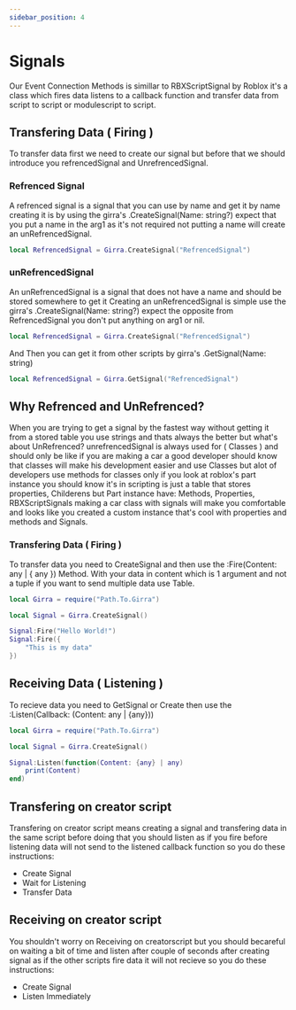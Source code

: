 ```yaml
---
sidebar_position: 4
---
```


# Signals
Our Event Connection Methods is simillar to RBXScriptSignal by Roblox it's a class which fires data listens to a callback function and transfer data from script to script or modulescript to script. 

## Transfering Data ( Firing )
To transfer data first we need to create our signal but before that we should introduce you refrencedSignal and UnrefrencedSignal.

### Refrenced Signal
A refrenced signal is a signal that you can use by name and get it by name
creating it is by using the girra's .CreateSignal(Name: string?) expect that you put a name in the arg1 as it's not required not putting a name will create an unRefrencedSignal.
```lua
local RefrencedSignal = Girra.CreateSignal("RefrencedSignal")
```
### unRefrencedSignal
An unRefrencedSignal is a signal that does not have a name and should be stored somewhere to get it
Creating an unRefrencedSignal is simple use the girra's .CreateSignal(Name: string?) expect the opposite from RefrencedSignal you don't put anything on arg1 or nil.
```lua
local RefrencedSignal = Girra.CreateSignal("RefrencedSignal")
```
And Then you can get it from other scripts by girra's .GetSignal(Name: string)
```lua
local RefrencedSignal = Girra.GetSignal("RefrencedSignal")
```
## Why Refrenced and UnRefrenced?
When you are trying to get a signal by the fastest way without getting it from a stored table you use strings and thats always the better but what's about UnRefrenced? unrefrencedSignal is always used for ( Classes ) and should only be like if you are making a car a good developer should know that classes will make his development easier and use Classes but alot of developers use methods for classes only if you look at roblox's part instance you should know it's in scripting is just a table that stores properties, Childerens but Part instance have: Methods, Properties, RBXScriptSignals making a car class with signals will make you comfortable and looks like you created a custom instance that's cool with properties and methods and Signals.
### Transfering Data ( Firing )
To transfer data you need to CreateSignal and then use the :Fire(Content: any | { any }) Method.
With your data in content which is 1 argument and not a tuple if you want to send multiple data use Table.
```lua
local Girra = require("Path.To.Girra")

local Signal = Girra.CreateSignal()

Signal:Fire("Hello World!")
Signal:Fire({
    "This is my data"
})
```
## Receiving Data ( Listening )
To recieve data you need to GetSignal or Create then use the :Listen(Callback: (Content: any | {any}))
```lua
local Girra = require("Path.To.Girra")

local Signal = Girra.CreateSignal()

Signal:Listen(function(Content: {any} | any) 
    print(Content)
end)
```
## Transfering on creator script
Transfering on creator script means creating a signal and transfering data in the same script before doing that you should listen as if you fire before listening data will not send to the listened callback function so you do these instructions:
- Create Signal
- Wait for Listening
- Transfer Data
## Receiving on creator script
You shouldn't worry on Receiving on creatorscript but you should becareful on waiting a bit of time and listen after couple of seconds after creating signal as if the other scripts fire data it will not recieve so you do these instructions:
- Create Signal
- Listen Immediately